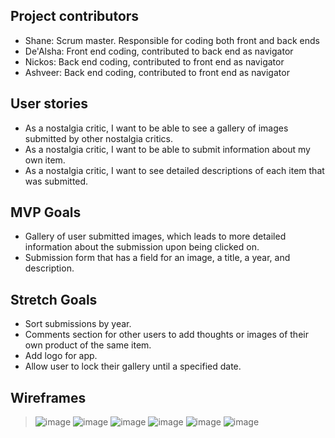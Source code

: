 ## Project contributors

- Shane: Scrum master. Responsible for coding both front and back ends
- De'Alsha: Front end coding, contributed to back end as navigator
- Nickos: Back end coding, contributed to front end as navigator
- Ashveer: Back end coding, contributed to front end as navigator

## User stories

- As a nostalgia critic, I want to be able to see a gallery of images submitted by other nostalgia critics.
- As a nostalgia critic, I want to be able to submit information about my own item.
- As a nostalgia critic, I want to see detailed descriptions of each item that was submitted.

## MVP Goals

- Gallery of user submitted images, which leads to more detailed information about the submission upon being clicked on.
- Submission form that has a field for an image, a title, a year, and description.

## Stretch Goals

- Sort submissions by year.
- Comments section for other users to add thoughts or images of their own product of the same item.
- Add logo for app.
- Allow user to lock their gallery until a specified date.

## Wireframes

> ![image](https://media.git.generalassemb.ly/user/31428/files/6bb0d880-279e-11eb-8fbd-dde47e569883)
> ![image](https://media.git.generalassemb.ly/user/31428/files/7c614e80-279e-11eb-92dd-3654ed99c164)
> ![image](https://media.git.generalassemb.ly/user/31428/files/88e5a700-279e-11eb-9e48-78685625699d)
> ![image](https://media.git.generalassemb.ly/user/31428/files/98fd8680-279e-11eb-8410-404864faa9fe)
> ![image](https://media.git.generalassemb.ly/user/31428/files/a9156600-279e-11eb-8da3-5a4b18433a8a)
> ![image](https://media.git.generalassemb.ly/user/31428/files/bb8f9f80-279e-11eb-8483-50efab5d6acb)
